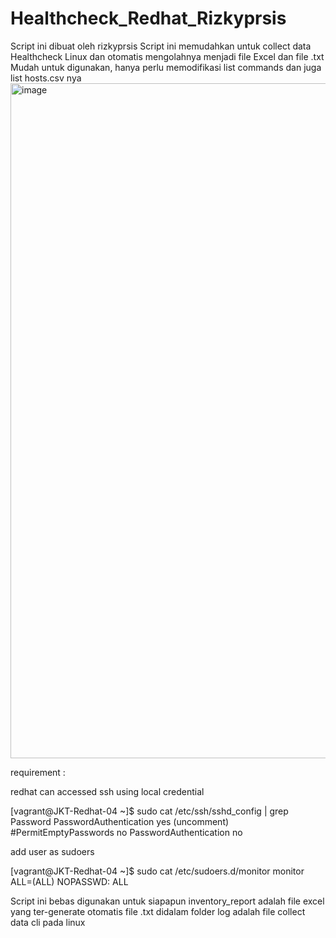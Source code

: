 # Healthcheck_Redhat_Rizkyprsis
Script ini dibuat oleh rizkyprsis
Script ini memudahkan untuk collect data Healthcheck Linux dan otomatis 
mengolahnya menjadi file Excel dan file .txt
Mudah untuk digunakan, hanya perlu memodifikasi list commands dan juga list hosts.csv nya
<img width="1920" height="1080" alt="image" src="https://github.com/user-attachments/assets/d36d3b8d-162a-4f32-97a5-d09b42ccec31" />

requirement :

redhat can accessed ssh using local credential

[vagrant@JKT-Redhat-04 ~]$ sudo cat /etc/ssh/sshd_config | grep Password
PasswordAuthentication yes (uncomment)
#PermitEmptyPasswords no
PasswordAuthentication no

add user as sudoers

[vagrant@JKT-Redhat-04 ~]$ sudo cat /etc/sudoers.d/monitor
monitor ALL=(ALL) NOPASSWD: ALL

Script ini bebas digunakan untuk siapapun
inventory_report adalah file excel yang ter-generate otomatis
file .txt didalam folder log adalah file collect data cli pada linux

